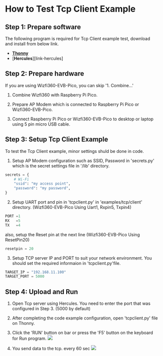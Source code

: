 # How to Test Tcp Client Example



## Step 1: Prepare software

The following program is required for Tcp Client example test, download and install from below link.

- [**Thonny**][link-thonny]
- [**Hercules**][link-hercules]


## Step 2: Prepare hardware

If you are using Wizfi360-EVB-Pico, you can skip '1. Combine...'

1. Combine Wizfi360 with Raspberry Pi Pico.

2. Prepare AP Modem which is connected to Raspberry Pi Pico or Wizfi360-EVB-Pico.

3. Connect Raspberry Pi Pico or Wizfi360-EVB-Pico to desktop or laptop using 5 pin micro USB cable.



## Step 3: Setup  Tcp Client Example

To test the  Tcp Client example, minor settings shuld be done in code.

1. Setup AP Modem configuration such as SSID, Password in 'secrets.py' which is the secret settings file in '/lib' directory.

```python
secrets = {
    # Wi-Fi
    "ssid": "my access point",
    "password": "my password",
}
```

2. Setup UART port and pin in 'tcpclient.py' in 'examples/tcp/client' directory.
(Wizfi360-EVB-Pico Using Uart1, Rxpin5, Txpin4)

```python
PORT =1
RX   =5
TX   =4
```
 also, setup the Reset pin at the next line
(Wizfi360-EVB-Pico Using ResetPin20)

```python
resetpin = 20
```

3. Setup TCP server IP and PORT to suit your network environment.
 You should set the required informaion in 'tcpclient.py'file.

```python
TARGET_IP = "192.168.11.100"
TARGET_PORT = 5000
```

## Step 4: Upload and Run

1. Open Tcp server using Hercules. You need to enter the port that was configured in Step 3. (5000 by default)

2. After completing the code example configuration, open 'tcpclient.py' file on Thonny.

3. Click the 'RUN' button on bar or press the 'F5' button on the keyboard for Run program.
![][link-img_run_tcpclient]

4. You send data to the tcp. every 60 sec
![][link-img_run_tcpclient_server]



<!--
Link
-->

[link-thonny]: https://thonny.org/
[link-img_run_tcpclient]:https://github.com/Wiznet/WizFi360-EVB-Pico-MicroPython/blob/main/static/images/img_run_tcpclient.png
[link-img_run_tcpclient_server]:https://github.com/Wiznet/WizFi360-EVB-Pico-MicroPython/blob/main/static/images/img_run_tcpclient_server.png




